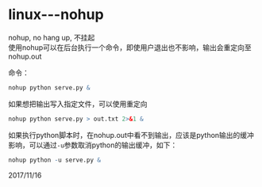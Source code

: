 # linux---nohup

nohup, no hang up, 不挂起  
使用nohup可以在后台执行一个命令，即使用户退出也不影响，输出会重定向至nohup.out  

命令：  
```r
nohup python serve.py &
```

如果想把输出写入指定文件，可以使用重定向  
```r
nohup python serve.py > out.txt 2>&1 &
```


如果执行python脚本时，在nohup.out中看不到输出，应该是python输出的缓冲影响，可以通过`-u`参数取消python的输出缓冲，如下：  
```r
nohup python -u serve.py &
```


2017/11/16  
